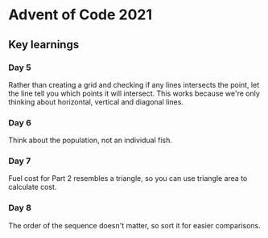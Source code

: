 # Advent of Code 2021

## Key learnings

### Day 5

Rather than creating a grid and checking if any lines intersects the point, let the line tell you which points it will
intersect. This works because we're only thinking about horizontal, vertical and diagonal lines.

### Day 6

Think about the population, not an individual fish.

### Day 7

Fuel cost for Part 2 resembles a triangle, so you can use triangle area to calculate cost.

### Day 8

The order of the sequence doesn't matter, so sort it for easier comparisons.
